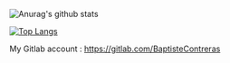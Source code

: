 ![Anurag's github stats](https://github-readme-stats.vercel.app/api?username=BaptisteContreras&show_icons=true&theme=default&hide_rank=false&rank_icon=github&include_all_commits=true&count_private=true)

[![Top Langs](https://github-readme-stats.vercel.app/api/top-langs/?username=BaptisteContreras&langs_count=10)](https://github.com/anuraghazra/github-readme-stats)


My Gitlab account :  https://gitlab.com/BaptisteContreras

